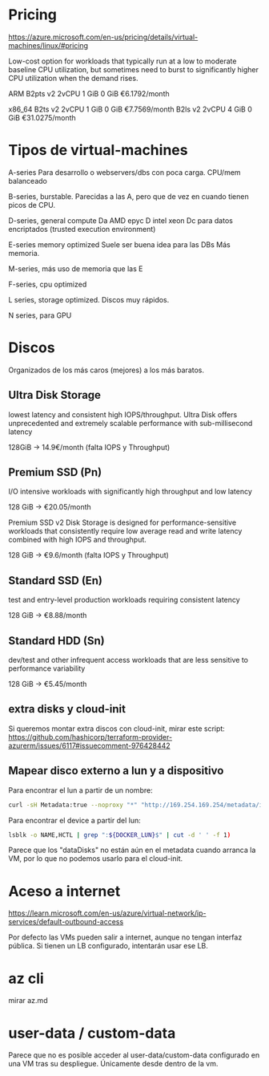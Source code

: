 # Pricing

<https://azure.microsoft.com/en-us/pricing/details/virtual-machines/linux/#pricing>

Low-cost option for workloads that typically run at a low to moderate baseline CPU utilization, but sometimes need to burst to significantly higher CPU utilization when the demand rises.

ARM
B2pts v2 2vCPU 1 GiB 0 GiB €6.1792/month

x86_64
B2ts v2 2vCPU 1 GiB 0 GiB €7.7569/month
B2ls v2 2vCPU 4 GiB 0 GiB €31.0275/month

# Tipos de virtual-machines

A-series
Para desarrollo o webservers/dbs con poca carga. CPU/mem balanceado

B-series, burstable.
Parecidas a las A, pero que de vez en cuando tienen picos de CPU.

D-series, general compute
Da AMD epyc
D intel xeon
Dc para datos encriptados (trusted execution environment)

E-series memory optimized
Suele ser buena idea para las DBs
Más memoria.

M-series, más uso de memoria que las E

F-series, cpu optimized

L series, storage optimized.
Discos muy rápidos.

N series, para GPU

# Discos

Organizados de los más caros (mejores) a los más baratos.

## Ultra Disk Storage

lowest latency and consistent high IOPS/throughput. Ultra Disk offers unprecedented and extremely scalable performance with sub-millisecond latency

128GiB -> 14.9€/month (falta IOPS y Throughput)

## Premium SSD (Pn)

I/O intensive workloads with significantly high throughput and low latency

128 GiB -> €20.05/month

Premium SSD v2 Disk Storage is designed for performance-sensitive workloads that consistently require low average read and write latency combined with high IOPS and throughput.

128 GiB -> €9.6/month (falta IOPS y Throughput)

## Standard SSD (En)

test and entry-level production workloads requiring consistent latency

128 GiB -> €8.88/month

## Standard HDD (Sn)

dev/test and other infrequent access workloads that are less sensitive to performance variability

128 GiB -> €5.45/month

## extra disks y cloud-init

Si queremos montar extra discos con cloud-init, mirar este script:
<https://github.com/hashicorp/terraform-provider-azurerm/issues/6117#issuecomment-976428442>

## Mapear disco externo a lun y a dispositivo

Para encontrar el lun a partir de un nombre:

```bash
curl -sH Metadata:true --noproxy "*" "http://169.254.169.254/metadata/instance/compute/storageProfile?api-version=2021-02-01" | jq -r '.dataDisks[] | select(.name=="volume-docker") | .lun'
```

Para encontrar el device a partir del lun:

```bash
lsblk -o NAME,HCTL | grep ":${DOCKER_LUN}$" | cut -d ' ' -f 1)
```

Parece que los "dataDisks" no están aún en el metadata cuando arranca la VM, por lo que no podemos usarlo para el cloud-init.

# Aceso a internet

<https://learn.microsoft.com/en-us/azure/virtual-network/ip-services/default-outbound-access>

Por defecto las VMs pueden salir a internet, aunque no tengan interfaz pública.
Si tienen un LB configurado, intentarán usar ese LB.

# az cli

mirar az.md

# user-data / custom-data

Parece que no es posible acceder al user-data/custom-data configurado en una VM tras su despliegue.
Únicamente desde dentro de la vm.
